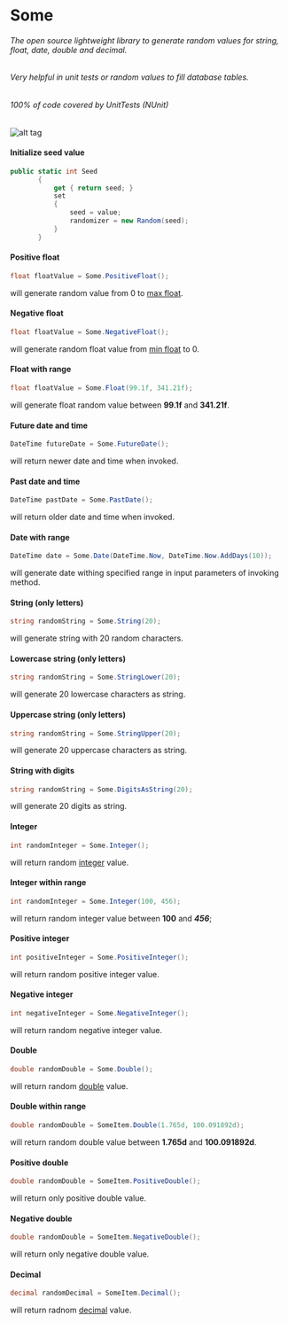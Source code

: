 # Some
###### The open source lightweight library to generate random values for string, float, date, double and decimal.
###### Very helpful in unit tests or random values to fill database tables.
###### 100% of code covered by UnitTests (NUnit)

![alt tag](https://travis-ci.org/PawelSienko/Some.svg?branch=master)

#### Initialize seed value
```cs
public static int Seed
       {
           get { return seed; }
           set
           {
               seed = value;
               randomizer = new Random(seed);
           }
       }
```

#### Positive float
```cs
float floatValue = Some.PositiveFloat();
```
will generate random value from 0 to [max float](https://msdn.microsoft.com/pl-pl/library/b1e65aza.aspx). 

#### Negative float
```cs
float floatValue = Some.NegativeFloat();
```
will generate random float value from [min float](https://msdn.microsoft.com/pl-pl/library/b1e65aza.aspx) to 0.

#### Float with range
```cs
float floatValue = Some.Float(99.1f, 341.21f);
```

will generate float random value between **99.1f** and **341.21f**.  

#### Future date and time
```cs
DateTime futureDate = Some.FutureDate();
```
will return newer date and time when invoked. 

#### Past date and time
```cs
DateTime pastDate = Some.PastDate();
```
will return older date and time when invoked.

#### Date with range
```cs
DateTime date = Some.Date(DateTime.Now, DateTime.Now.AddDays(10));
```
will generate date withing specified range in input parameters of invoking method.

#### String (only letters)
```cs
string randomString = Some.String(20);
```
will generate string with 20 random characters.

#### Lowercase string (only letters)
```cs
string randomString = Some.StringLower(20);
```
will generate 20 lowercase characters as string.

#### Uppercase string (only letters)
```cs
string randomString = Some.StringUpper(20);
```
will generate 20 uppercase characters as string.

#### String with digits
```cs
string randomString = Some.DigitsAsString(20);
```
will generate 20 digits as string. 

#### Integer
```cs
int randomInteger = Some.Integer();
```
will return random [integer](https://msdn.microsoft.com/en-us/library/5kzh1b5w.aspx) value. 

#### Integer within range
```cs
int randomInteger = Some.Integer(100, 456);
```
will return random integer value between **100** and ***456***;

#### Positive integer
```cs
int positiveInteger = Some.PositiveInteger();
```
will return random positive integer value.

#### Negative integer
```cs
int negativeInteger = Some.NegativeInteger();
```
will return random negative integer value.

#### Double
```cs
double randomDouble = Some.Double();
```
will return random [double](https://msdn.microsoft.com/pl-pl/library/678hzkk9.aspx) value.

#### Double within range
```cs
double randomDouble = SomeItem.Double(1.765d, 100.091892d);
```
will return random double value between **1.765d** and **100.091892d**. 

#### Positive double
```cs
double randomDouble = SomeItem.PositiveDouble();
```
will return only positive double value.

#### Negative double
```cs
double randomDouble = SomeItem.NegativeDouble();
```
will return only negative double value.

#### Decimal
```cs
decimal randomDecimal = SomeItem.Decimal();
```
will return radnom [decimal](https://msdn.microsoft.com/pl-pl/library/364x0z75.aspx) value.
